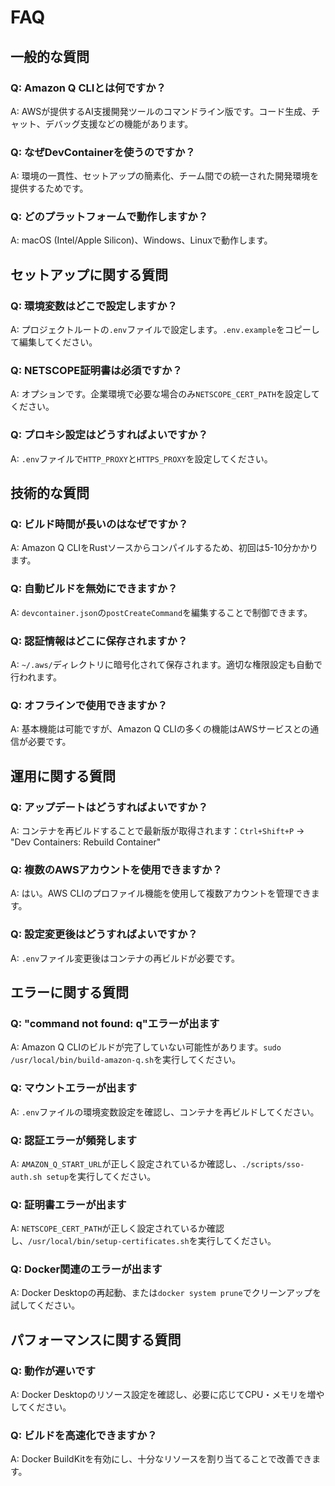 # FAQ

## 一般的な質問

### Q: Amazon Q CLIとは何ですか？
A: AWSが提供するAI支援開発ツールのコマンドライン版です。コード生成、チャット、デバッグ支援などの機能があります。

### Q: なぜDevContainerを使うのですか？
A: 環境の一貫性、セットアップの簡素化、チーム間での統一された開発環境を提供するためです。

### Q: どのプラットフォームで動作しますか？
A: macOS (Intel/Apple Silicon)、Windows、Linuxで動作します。

## セットアップに関する質問

### Q: 環境変数はどこで設定しますか？
A: プロジェクトルートの`.env`ファイルで設定します。`.env.example`をコピーして編集してください。

### Q: NETSCOPE証明書は必須ですか？
A: オプションです。企業環境で必要な場合のみ`NETSCOPE_CERT_PATH`を設定してください。

### Q: プロキシ設定はどうすればよいですか？
A: `.env`ファイルで`HTTP_PROXY`と`HTTPS_PROXY`を設定してください。

## 技術的な質問

### Q: ビルド時間が長いのはなぜですか？
A: Amazon Q CLIをRustソースからコンパイルするため、初回は5-10分かかります。

### Q: 自動ビルドを無効にできますか？
A: `devcontainer.json`の`postCreateCommand`を編集することで制御できます。

### Q: 認証情報はどこに保存されますか？
A: `~/.aws/`ディレクトリに暗号化されて保存されます。適切な権限設定も自動で行われます。

### Q: オフラインで使用できますか？
A: 基本機能は可能ですが、Amazon Q CLIの多くの機能はAWSサービスとの通信が必要です。

## 運用に関する質問

### Q: アップデートはどうすればよいですか？
A: コンテナを再ビルドすることで最新版が取得されます：`Ctrl+Shift+P` → "Dev Containers: Rebuild Container"

### Q: 複数のAWSアカウントを使用できますか？
A: はい。AWS CLIのプロファイル機能を使用して複数アカウントを管理できます。

### Q: 設定変更後はどうすればよいですか？
A: `.env`ファイル変更後はコンテナの再ビルドが必要です。

## エラーに関する質問

### Q: "command not found: q"エラーが出ます
A: Amazon Q CLIのビルドが完了していない可能性があります。`sudo /usr/local/bin/build-amazon-q.sh`を実行してください。

### Q: マウントエラーが出ます
A: `.env`ファイルの環境変数設定を確認し、コンテナを再ビルドしてください。

### Q: 認証エラーが頻発します
A: `AMAZON_Q_START_URL`が正しく設定されているか確認し、`./scripts/sso-auth.sh setup`を実行してください。

### Q: 証明書エラーが出ます
A: `NETSCOPE_CERT_PATH`が正しく設定されているか確認し、`/usr/local/bin/setup-certificates.sh`を実行してください。

### Q: Docker関連のエラーが出ます
A: Docker Desktopの再起動、または`docker system prune`でクリーンアップを試してください。

## パフォーマンスに関する質問

### Q: 動作が遅いです
A: Docker Desktopのリソース設定を確認し、必要に応じてCPU・メモリを増やしてください。

### Q: ビルドを高速化できますか？
A: Docker BuildKitを有効にし、十分なリソースを割り当てることで改善できます。
